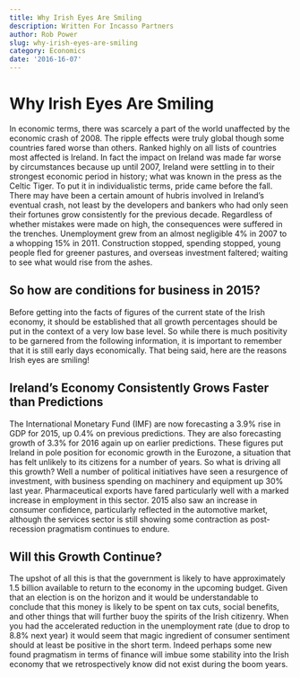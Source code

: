 ```yaml
---
title: Why Irish Eyes Are Smiling
description: Written For Incasso Partners
author: Rob Power
slug: why-irish-eyes-are-smiling
category: Economics
date: '2016-16-07'
---
```

# Why Irish Eyes Are Smiling
In economic terms, there was scarcely a part of the world unaffected by the economic crash of 2008. The ripple effects were truly global though some countries fared worse than others. Ranked highly on all lists of countries most affected is Ireland. In fact the impact on Ireland was made far worse by circumstances because up until 2007, Ireland were settling in to their strongest economic period in history; what was known in the press as the Celtic Tiger. To put it in individualistic terms, pride came before the fall. There may have been a certain amount of hubris involved in Ireland’s eventual crash, not least by the developers and bankers who had only seen their fortunes grow consistently for the previous decade. Regardless of whether mistakes were made on high, the consequences were suffered in the trenches. Unemployment grew from an almost negligible 4% in 2007 to a whopping 15% in 2011. Construction stopped, spending stopped, young people fled for greener pastures, and overseas investment faltered; waiting to see what would rise from the ashes.
## So how are conditions for business in 2015?
Before getting into the facts of figures of the current state of the Irish economy, it should be established that all growth percentages should be put in the context of a very low base level. So while there is much positivity to be garnered from the following information, it is important to remember that it is still early days economically. That being said, here are the reasons Irish eyes are smiling!
## Ireland’s Economy Consistently Grows Faster than Predictions
The International Monetary Fund (IMF) are now forecasting a 3.9% rise in GDP for 2015, up 0.4% on previous predictions. They are also forecasting growth of 3.3% for 2016 again up on earlier predictions. These figures put Ireland in pole position for economic growth in the Eurozone, a situation that has felt unlikely to its citizens for a number of years. So what is driving all this growth? 
Well a number of political initiatives have seen a resurgence of investment, with business spending on machinery and equipment up 30% last year. Pharmaceutical exports have fared particularly well with a marked increase in employment in this sector. 2015 also saw an increase in consumer confidence, particularly reflected in the automotive market, although the services sector is still showing some contraction as post-recession pragmatism continues to endure.
## Will this Growth Continue?
The upshot of all this is that the government is likely to have approximately 1.5 billion available to return to the economy in the upcoming budget. Given that an election is on the horizon and it would be understandable to conclude that this money is likely to be spent on tax cuts, social benefits, and other things that will further buoy the spirits of the Irish citizenry. When you had the accelerated reduction in the unemployment rate (due to drop to 8.8% next year) it would seem that magic ingredient of consumer sentiment should at least be positive in the short term. Indeed perhaps some new found pragmatism in terms of finance will imbue some stability into the Irish economy that we retrospectively know did not exist during the boom years.
